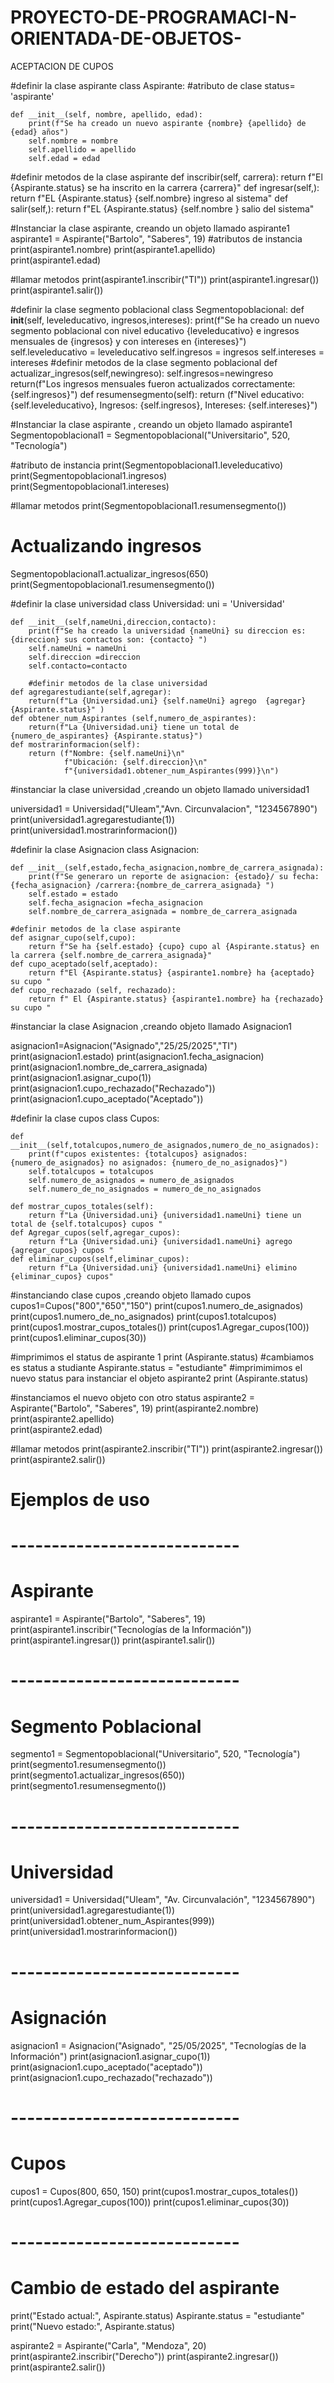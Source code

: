 # PROYECTO-DE-PROGRAMACI-N-ORIENTADA-DE-OBJETOS-
ACEPTACION DE CUPOS

#definir la clase aspirante
class Aspirante:
    #atributo de clase
    status= 'aspirante'

    def __init__(self, nombre, apellido, edad):
        print(f"Se ha creado un nuevo aspirante {nombre} {apellido} de {edad} años") 
        self.nombre = nombre
        self.apellido = apellido
        self.edad = edad   
#definir metodos de la clase aspirante
    def inscribir(self, carrera):
        return f"El {Aspirante.status} se ha inscrito en la carrera {carrera}"
    def ingresar(self,):
        return f"EL {Aspirante.status} {self.nombre} ingreso al sistema"
    def salir(self,):
        return f"EL {Aspirante.status} {self.nombre } salio del sistema"
       
#Instanciar la clase aspirante, creando un objeto llamado aspirante1
aspirante1 = Aspirante("Bartolo", "Saberes", 19)
#atributos de instancia
print(aspirante1.nombre)
print(aspirante1.apellido)  
print(aspirante1.edad)

#llamar metodos
print(aspirante1.inscribir("TI"))
print(aspirante1.ingresar())
print(aspirante1.salir())

#definir la clase segmento poblacional
class Segmentopoblacional:
    def __init__(self, leveleducativo, ingresos,intereses):
        print(f"Se ha creado un nuevo segmento poblacional con nivel educativo {leveleducativo} e ingresos mensuales de {ingresos} y con intereses en {intereses}") 
        self.leveleducativo = leveleducativo
        self.ingresos = ingresos
        self.intereses = intereses
    #definir metodos de la clase segmento poblacional
    def actualizar_ingresos(self,newingreso):
        self.ingresos=newingreso
        return(f"Los ingresos mensuales fueron actualizados correctamente: {self.ingresos}")
    def resumensegmento(self):
        return (f"Nivel educativo: {self.leveleducativo}, Ingresos: {self.ingresos}, Intereses: {self.intereses}")
    
#Instanciar la clase aspirante , creando un objeto llamado aspirante1
Segmentopoblacional1 = Segmentopoblacional("Universitario", 520, "Tecnología")

#atributo de instancia
print(Segmentopoblacional1.leveleducativo)
print(Segmentopoblacional1.ingresos)   
print(Segmentopoblacional1.intereses)

#llamar metodos
print(Segmentopoblacional1.resumensegmento())

# Actualizando ingresos
Segmentopoblacional1.actualizar_ingresos(650)
print(Segmentopoblacional1.resumensegmento())

#definir la clase universidad
class Universidad:
    uni = 'Universidad'
    
    def __init__(self,nameUni,direccion,contacto):
        print(f"Se ha creado la universidad {nameUni} su direccion es: {direccion} sus contactos son: {contacto} ")
        self.nameUni = nameUni
        self.direccion =direccion
        self.contacto=contacto
        
        #definir metodos de la clase universidad
    def agregarestudiante(self,agregar):
        return(f"La {Universidad.uni} {self.nameUni} agrego  {agregar} {Aspirante.status}" )
    def obtener_num_Aspirantes (self,numero_de_aspirantes):
        return(f"La {Universidad.uni} tiene un total de {numero_de_aspirantes} {Aspirante.status}")
    def mostrarinformacion(self):
        return (f"Nombre: {self.nameUni}\n" 
                f"Ubicación: {self.direccion}\n"
                f"{universidad1.obtener_num_Aspirantes(999)}\n")
    

#instanciar la clase universidad ,creando un objeto llamado universidad1
 
universidad1 = Universidad("Uleam","Avn. Circunvalacion", "1234567890")
print(universidad1.agregarestudiante(1))
print(universidad1.mostrarinformacion())


#definir la clase Asignacion
class Asignacion:
    
    def __init__(self,estado,fecha_asignacion,nombre_de_carrera_asignada):
        print(f"Se generaro un reporte de asignacion: {estado}/ su fecha: {fecha_asignacion} /carrera:{nombre_de_carrera_asignada} ")
        self.estado = estado 
        self.fecha_asignacion =fecha_asignacion
        self.nombre_de_carrera_asignada = nombre_de_carrera_asignada
        
    #definir metodos de la clase aspirante 
    def asignar_cupo(self,cupo):
        return f"Se ha {self.estado} {cupo} cupo al {Aspirante.status} en la carrera {self.nombre_de_carrera_asignada}"
    def cupo_aceptado(self,aceptado):
        return f"El {Aspirante.status} {aspirante1.nombre} ha {aceptado} su cupo "
    def cupo_rechazado (self, rechazado):
        return f" El {Aspirante.status} {aspirante1.nombre} ha {rechazado} su cupo "
        
#instanciar la clase Asignacion ,creando objeto llamado Asignacion1

asignacion1=Asignacion("Asignado","25/25/2025","TI")
print(asignacion1.estado)
print(asignacion1.fecha_asignacion)
print(asignacion1.nombre_de_carrera_asignada)
print(asignacion1.asignar_cupo(1))
print(asignacion1.cupo_rechazado("Rechazado"))
print(asignacion1.cupo_aceptado("Aceptado"))


#definir la clase cupos
class Cupos:
    
    
    def __init__(self,totalcupos,numero_de_asignados,numero_de_no_asignados):
        print(f"cupos existentes: {totalcupos} asignados: {numero_de_asignados} no asignados: {numero_de_no_asignados}")
        self.totalcupos = totalcupos
        self.numero_de_asignados = numero_de_asignados
        self.numero_de_no_asignados = numero_de_no_asignados
        
    def mostrar_cupos_totales(self):
        return f"La {Universidad.uni} {universidad1.nameUni} tiene un total de {self.totalcupos} cupos "
    def Agregar_cupos(self,agregar_cupos):
        return f"La {Universidad.uni} {universidad1.nameUni} agrego {agregar_cupos} cupos "
    def eliminar_cupos(self,eliminar_cupos):
        return f"La {Universidad.uni} {universidad1.nameUni} elimino {eliminar_cupos} cupos"
        
    
#instanciando clase cupos ,creando objeto llamado cupos
cupos1=Cupos("800","650","150") 
print(cupos1.numero_de_asignados)
print(cupos1.numero_de_no_asignados)
print(cupos1.totalcupos)   
print(cupos1.mostrar_cupos_totales())
print(cupos1.Agregar_cupos(100))
print(cupos1.eliminar_cupos(30))

#imprimimos el status de aspirante 1
print (Aspirante.status)
#cambiamos es status a studiante
Aspirante.status = "estudiante"
#imprimimimos el nuevo status para instanciar el objeto aspirante2
print (Aspirante.status)

#instanciamos el nuevo objeto con  otro status
aspirante2 = Aspirante("Bartolo", "Saberes", 19)
print(aspirante2.nombre)
print(aspirante2.apellido)  
print(aspirante2.edad)

#llamar metodos
print(aspirante2.inscribir("TI"))
print(aspirante2.ingresar())
print(aspirante2.salir())


# Ejemplos de uso

# ----------------------------
# Aspirante
aspirante1 = Aspirante("Bartolo", "Saberes", 19)
print(aspirante1.inscribir("Tecnologías de la Información"))
print(aspirante1.ingresar())
print(aspirante1.salir())

# ----------------------------
# Segmento Poblacional
segmento1 = Segmentopoblacional("Universitario", 520, "Tecnología")
print(segmento1.resumensegmento())
print(segmento1.actualizar_ingresos(650))
print(segmento1.resumensegmento())

# ----------------------------
# Universidad
universidad1 = Universidad("Uleam", "Av. Circunvalación", "1234567890")
print(universidad1.agregarestudiante(1))
print(universidad1.obtener_num_Aspirantes(999))
print(universidad1.mostrarinformacion())

# ----------------------------
# Asignación
asignacion1 = Asignacion("Asignado", "25/05/2025", "Tecnologías de la Información")
print(asignacion1.asignar_cupo(1))
print(asignacion1.cupo_aceptado("aceptado"))
print(asignacion1.cupo_rechazado("rechazado"))

# ----------------------------
# Cupos
cupos1 = Cupos(800, 650, 150)
print(cupos1.mostrar_cupos_totales())
print(cupos1.Agregar_cupos(100))
print(cupos1.eliminar_cupos(30))

# ----------------------------
# Cambio de estado del aspirante
print("Estado actual:", Aspirante.status)
Aspirante.status = "estudiante"
print("Nuevo estado:", Aspirante.status)

aspirante2 = Aspirante("Carla", "Mendoza", 20)
print(aspirante2.inscribir("Derecho"))
print(aspirante2.ingresar())
print(aspirante2.salir())
